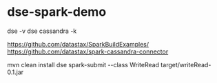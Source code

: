 # dse-spark-demo

dse -v
dse cassandra -k


https://github.com/datastax/SparkBuildExamples/
https://github.com/datastax/spark-cassandra-connector

mvn clean install
dse spark-submit --class WriteRead target/writeRead-0.1.jar

